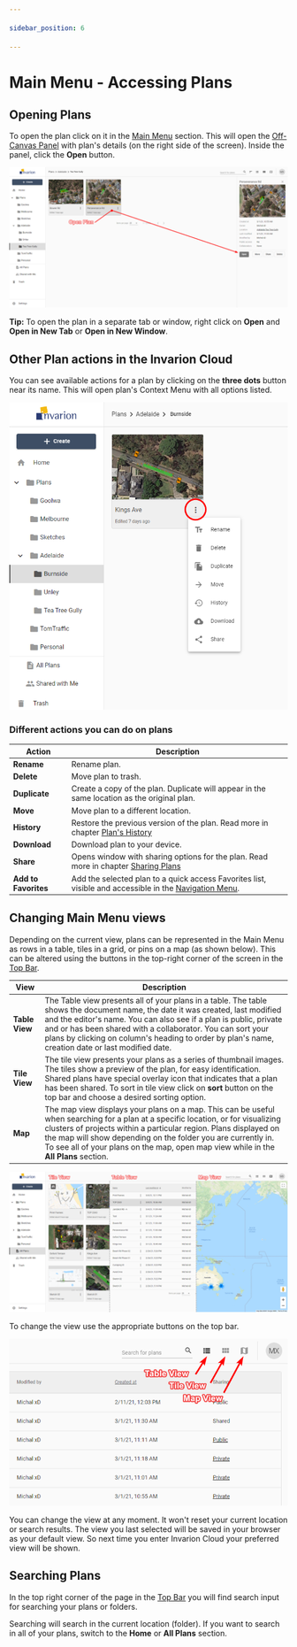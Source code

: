 ```yaml
---

sidebar_position: 6

---
```

# Main Menu - Accessing Plans

## Opening Plans

To open the plan click on it in the [Main Menu](./invarion-cloud-and-its-layout.md) section. This will open the [Off-Canvas Panel](./invarion-cloud-and-its-layout.md) with plan's details (on the right side of the screen). Inside the panel, click the **Open** button.

![Open Plan](./assets/Openning_A_Plan.png)

**Tip:** To open the plan in a separate tab or window, right click on **Open** and **Open in New Tab** or **Open in New Window**.

## Other Plan actions in the Invarion Cloud

You can see available actions for a plan by clicking on the **three dots** button near its name. This will open plan's Context Menu with all options listed.

![Plan Actions](./assets/Plan_Actions.png)

### Different actions you can do on plans

|Action|Description|
|---|---|
|**Rename**|Rename plan.|
|**Delete**|Move plan to trash.|
|**Duplicate**|Create a copy of the plan. Duplicate will appear in the same location as the original plan.|
|**Move**|Move plan to a different location.|
|**History**|Restore the previous version of the plan. Read more in chapter [Plan's History](./plans-history.md)|
|**Download**|Download plan to your device.|
|**Share**|Opens window with sharing options for the plan. Read more in chapter [Sharing Plans](./sharing-plans.md)  |
|**Add to Favorites**|Add the selected plan to a quick access Favorites list, visible and accessible in the [Navigation Menu](./navigation-menu.md).|

## Changing Main Menu views

Depending on the current view, plans can be represented in the Main Menu as rows in a table, tiles in a grid, or pins on a map (as shown below). This can be altered using the buttons in the top-right corner of the screen in the [Top Bar](./invarion-cloud-and-its-layout.md).

|View|Description|
| ----------- | ----------- |
| **Table View**      | The Table view presents all of your plans in a table. The table shows the document name, the date it was created, last modified and the editor's name. You can also see if a plan is public, private and or has been shared with a collaborator. You can sort your plans by clicking on column's heading to order by plan's name, creation date or last modified date. |
| **Tile View**   | The tile view presents your plans as a series of thumbnail images. The tiles show a preview of the plan, for easy identification. Shared plans have special overlay icon that indicates that a plan has been shared. To sort in tile view click on **sort** button on the top bar and choose a desired sorting option. |
| **Map**   | The map view displays your plans on a map. This can be useful when searching for a plan at a specific location, or for visualizing clusters of projects within a particular region. Plans displayed on the map will show depending on the folder you are currently in. To see all of your plans on the map, open map view while in the **All Plans** section. |

![Different Views](./assets/Different_Views.png)

To change the view use the appropriate buttons on the top bar.

![View Toggler](./assets/Switching_The_View.png)

You can change the view at any moment. It won't reset your current location or search results. The view you last selected will be saved in your browser as your default view. So next time you enter Invarion Cloud your preferred view will be shown.

## Searching Plans

In the top right corner of the page in the [Top Bar](./invarion-cloud-and-its-layout.md) you will find search input for searching your plans or folders.

Searching will search in the current location (folder). If you want to search in all of your plans, switch to the **Home** or **All Plans** section.
